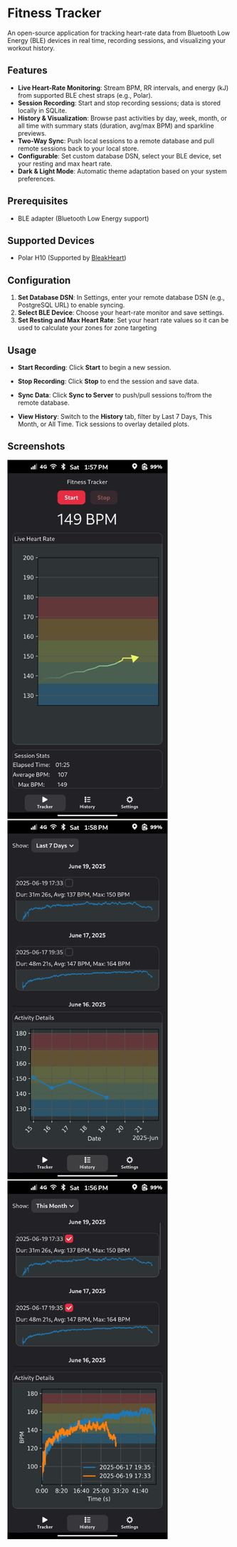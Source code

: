 # Fitness Tracker

An open-source application for tracking heart-rate data from Bluetooth Low Energy (BLE) devices in real time, recording sessions, and visualizing your workout history.

## Features

* **Live Heart-Rate Monitoring**: Stream BPM, RR intervals, and energy (kJ) from supported BLE chest straps (e.g., Polar).
* **Session Recording**: Start and stop recording sessions; data is stored locally in SQLite.
* **History & Visualization**: Browse past activities by day, week, month, or all time with summary stats (duration, avg/max BPM) and sparkline previews.
* **Two-Way Sync**: Push local sessions to a remote database and pull remote sessions back to your local store.
* **Configurable**: Set custom database DSN, select your BLE device, set your resting and max heart rate.
* **Dark & Light Mode**: Automatic theme adaptation based on your system preferences.

## Prerequisites

* BLE adapter (Bluetooth Low Energy support)

## Supported Devices

* Polar H10 (Supported by [BleakHeart](https://github.com/fsmeraldi/bleakheart))

## Configuration

1. **Set Database DSN**: In Settings, enter your remote database DSN (e.g., PostgreSQL URL) to enable syncing.
2. **Select BLE Device**: Choose your heart-rate monitor and save settings.
3. **Set Resting and Max Heart Rate**: Set your heart rate values so it can be used to calculate your zones for zone targeting

## Usage

* **Start Recording**: Click **Start** to begin a new session.

* **Stop Recording**: Click **Stop** to end the session and save data.

* **Sync Data**: Click **Sync to Server** to push/pull sessions to/from the remote database.

* **View History**: Switch to the **History** tab, filter by Last 7 Days, This Month, or All Time. Tick sessions to overlay detailed plots.

## Screenshots
<p>
  <img src="docs/screenshots/tracker.png" width="360" alt="Tracker" />&nbsp;
  <img src="docs/screenshots/history_average.png" width="360" alt="History Averages" />&nbsp;
  <img src="docs/screenshots/history_comparison.png" width="360" alt="History Comparison" />
</p>